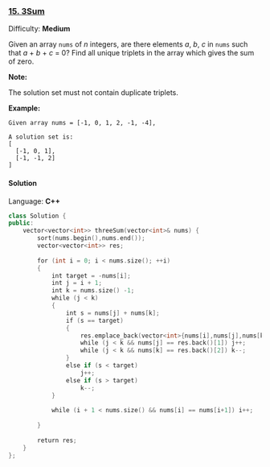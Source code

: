 ### [15\. 3Sum](https://leetcode.com/problems/3sum/)

Difficulty: **Medium**


Given an array `nums` of _n_ integers, are there elements _a_, _b_, _c_ in `nums` such that _a_ + _b_ + _c_ = 0? Find all unique triplets in the array which gives the sum of zero.

**Note:**

The solution set must not contain duplicate triplets.

**Example:**

```
Given array nums = [-1, 0, 1, 2, -1, -4],

A solution set is:
[
  [-1, 0, 1],
  [-1, -1, 2]
]
```


#### Solution

Language: **C++**

```c++
class Solution {
public:
    vector<vector<int>> threeSum(vector<int>& nums) {
        sort(nums.begin(),nums.end());
        vector<vector<int>> res;
        
        for (int i = 0; i < nums.size(); ++i)
        {
            int target = -nums[i];            
            int j = i + 1;
            int k = nums.size() -1;
            while (j < k)
            {
                int s = nums[j] + nums[k];
                if (s == target)
                {
                    res.emplace_back(vector<int>{nums[i],nums[j],nums[k]});
                    while (j < k && nums[j] == res.back()[1]) j++;
                    while (j < k && nums[k] == res.back()[2]) k--;
                }
                else if (s < target)
                    j++;
                else if (s > target)
                    k--;
            }
            
            while (i + 1 < nums.size() && nums[i] == nums[i+1]) i++;
​
        }
        
        return res;
    }
};
```
